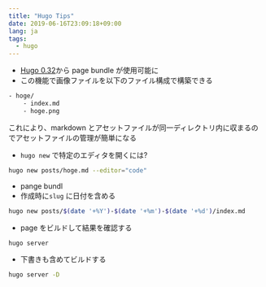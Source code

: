 ```yaml
---
title: "Hugo Tips"
date: 2019-06-16T23:09:18+09:00
lang: ja
tags:
  - hugo
---
```


- [Hugo 0.32](https://gohugo.io/about/new-in-032/)から page bundle が使用可能に
- この機能で画像ファイルを以下のファイル構成で構築できる

```bash
- hoge/
    - index.md
    - hoge.png
```

これにより、markdown とアセットファイルが同一ディレクトリ内に収まるのでアセットファイルの管理が簡単になる

- `hugo new` で特定のエディタを開くには?

```bash
hugo new posts/hoge.md --editor="code"
```

- pange bundl
- 作成時に`slug` に日付を含める

```bash
hugo new posts/$(date '+%Y')-$(date '+%m')-$(date '+%d')/index.md
```

- page をビルドして結果を確認する

```bash
hugo server
```

- 下書きも含めてビルドする

```bash
hugo server -D
```